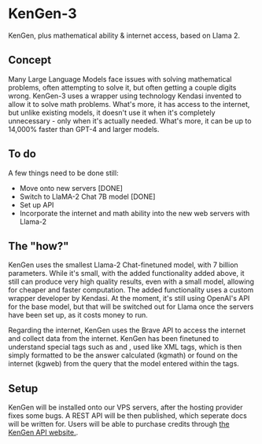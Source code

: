 # KenGen-3
KenGen, plus mathematical ability &amp; internet access, based on Llama 2.

## Concept
Many Large Language Models face issues with solving mathematical problems, often attempting to solve it, but often getting a couple digits wrong. KenGen-3 uses a wrapper using technology Kendasi invented to allow it to solve math problems. What's more, it has access to the internet, but unlike existing models, it doesn't use it when it's completely unnecessary - only when it's actually needed. What's more, it can be up to 14,000% faster than GPT-4 and larger models.

## To do
A few things need to be done still:

* Move onto new servers [DONE]
* Switch to LlaMA-2 Chat 7B model [DONE]
* Set up API
* Incorporate the internet and math ability into the new web servers with Llama-2

## The "how?"
KenGen uses the smallest Llama-2 Chat-finetuned model, with 7 billion parameters. While it's small, with the added functionality added above, it still can produce very high quality results, even with a small model, allowing for cheaper and faster computation. The added functionality uses a custom wrapper developer by Kendasi. At the moment, it's still using OpenAI's API for the base model, but that will be switched out for Llama once the servers have been set up, as it costs money to run.

Regarding the internet, KenGen uses the Brave API to access the internet and collect data from the internet. KenGen has been finetuned to understand special tags such as <kgmath> and <kgweb>, used like XML tags, which is then simply formatted to be the answer calculated (kgmath) or found on the internet (kgweb) from the query that the model entered within the tags.

## Setup
KenGen will be installed onto our VPS servers, after the hosting provider fixes some bugs. A REST API will be then published, which seperate docs will be written for. Users will be able to purchase credits through [the KenGen API website.](https://api.kendasi.com).
